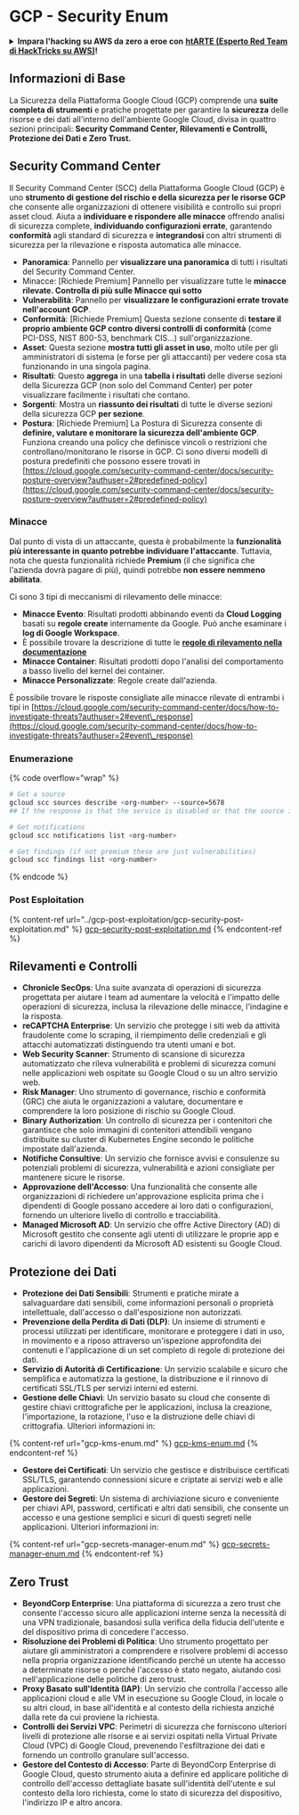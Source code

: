 # GCP - Security Enum

<details>

<summary><strong>Impara l'hacking su AWS da zero a eroe con</strong> <a href="https://training.hacktricks.xyz/courses/arte"><strong>htARTE (Esperto Red Team di HackTricks su AWS)</strong></a><strong>!</strong></summary>

Altri modi per supportare HackTricks:

* Se vuoi vedere la tua **azienda pubblicizzata su HackTricks** o **scaricare HackTricks in PDF** Controlla i [**PIANI DI ABBONAMENTO**](https://github.com/sponsors/carlospolop)!
* Ottieni il [**merchandising ufficiale di PEASS & HackTricks**](https://peass.creator-spring.com)
* Scopri [**La Famiglia PEASS**](https://opensea.io/collection/the-peass-family), la nostra collezione di [**NFT esclusivi**](https://opensea.io/collection/the-peass-family)
* **Unisciti al** 💬 [**gruppo Discord**](https://discord.gg/hRep4RUj7f) o al [**gruppo telegram**](https://t.me/peass) o **seguici** su **Twitter** 🐦 [**@hacktricks\_live**](https://twitter.com/hacktricks\_live)**.**
* **Condividi i tuoi trucchi di hacking inviando PR a** [**HackTricks**](https://github.com/carlospolop/hacktricks) e [**HackTricks Cloud**](https://github.com/carlospolop/hacktricks-cloud) repos di github.

</details>

## Informazioni di Base

La Sicurezza della Piattaforma Google Cloud (GCP) comprende una **suite completa di strumenti** e pratiche progettate per garantire la **sicurezza** delle risorse e dei dati all'interno dell'ambiente Google Cloud, divisa in quattro sezioni principali: **Security Command Center, Rilevamenti e Controlli, Protezione dei Dati e Zero Trust.**

## **Security Command Center**

Il Security Command Center (SCC) della Piattaforma Google Cloud (GCP) è uno **strumento di gestione del rischio e della sicurezza per le risorse GCP** che consente alle organizzazioni di ottenere visibilità e controllo sui propri asset cloud. Aiuta a **individuare e rispondere alle minacce** offrendo analisi di sicurezza complete, **individuando configurazioni errate**, garantendo **conformità** agli standard di sicurezza e **integrandosi** con altri strumenti di sicurezza per la rilevazione e risposta automatica alle minacce.

* **Panoramica**: Pannello per **visualizzare una panoramica** di tutti i risultati del Security Command Center.
* Minacce: \[Richiede Premium] Pannello per visualizzare tutte le **minacce rilevate. Controlla di più sulle Minacce qui sotto**
* **Vulnerabilità**: Pannello per **visualizzare le configurazioni errate trovate nell'account GCP**.
* **Conformità**: \[Richiede Premium] Questa sezione consente di **testare il proprio ambiente GCP contro diversi controlli di conformità** (come PCI-DSS, NIST 800-53, benchmark CIS...) sull'organizzazione.
* **Asset**: Questa sezione **mostra tutti gli asset in uso**, molto utile per gli amministratori di sistema (e forse per gli attaccanti) per vedere cosa sta funzionando in una singola pagina.
* **Risultati**: Questo **aggrega** in una **tabella i risultati** delle diverse sezioni della Sicurezza GCP (non solo del Command Center) per poter visualizzare facilmente i risultati che contano.
* **Sorgenti**: Mostra un **riassunto dei risultati** di tutte le diverse sezioni della sicurezza GCP **per sezione**.
* **Postura**: \[Richiede Premium] La Postura di Sicurezza consente di **definire, valutare e monitorare la sicurezza dell'ambiente GCP**. Funziona creando una policy che definisce vincoli o restrizioni che controllano/monitorano le risorse in GCP. Ci sono diversi modelli di postura predefiniti che possono essere trovati in [https://cloud.google.com/security-command-center/docs/security-posture-overview?authuser=2#predefined-policy](https://cloud.google.com/security-command-center/docs/security-posture-overview?authuser=2#predefined-policy)

### **Minacce**

Dal punto di vista di un attaccante, questa è probabilmente la **funzionalità più interessante in quanto potrebbe individuare l'attaccante**. Tuttavia, nota che questa funzionalità richiede **Premium** (il che significa che l'azienda dovrà pagare di più), quindi potrebbe **non essere nemmeno abilitata**.

Ci sono 3 tipi di meccanismi di rilevamento delle minacce:

* **Minacce Evento**: Risultati prodotti abbinando eventi da **Cloud Logging** basati su **regole create** internamente da Google. Può anche esaminare i **log di Google Workspace**.
* È possibile trovare la descrizione di tutte le [**regole di rilevamento nella documentazione**](https://cloud.google.com/security-command-center/docs/concepts-event-threat-detection-overview?authuser=2#how\_works)
* **Minacce Container**: Risultati prodotti dopo l'analisi del comportamento a basso livello del kernel dei container.
* **Minacce Personalizzate**: Regole create dall'azienda.

È possibile trovare le risposte consigliate alle minacce rilevate di entrambi i tipi in [https://cloud.google.com/security-command-center/docs/how-to-investigate-threats?authuser=2#event\_response](https://cloud.google.com/security-command-center/docs/how-to-investigate-threats?authuser=2#event\_response)

### Enumerazione

{% code overflow="wrap" %}
```bash
# Get a source
gcloud scc sources describe <org-number> --source=5678
## If the response is that the service is disabled or that the source is not found, then, it isn't enabled

# Get notifications
gcloud scc notifications list <org-number>

# Get findings (if not premium these are just vulnerabilities)
gcloud scc findings list <org-number>
```
{% endcode %}

### Post Esploitation

{% content-ref url="../gcp-post-exploitation/gcp-security-post-exploitation.md" %}
[gcp-security-post-exploitation.md](../gcp-post-exploitation/gcp-security-post-exploitation.md)
{% endcontent-ref %}

## Rilevamenti e Controlli

* **Chronicle SecOps**: Una suite avanzata di operazioni di sicurezza progettata per aiutare i team ad aumentare la velocità e l'impatto delle operazioni di sicurezza, inclusa la rilevazione delle minacce, l'indagine e la risposta.
* **reCAPTCHA Enterprise**: Un servizio che protegge i siti web da attività fraudolente come lo scraping, il riempimento delle credenziali e gli attacchi automatizzati distinguendo tra utenti umani e bot.
* **Web Security Scanner**: Strumento di scansione di sicurezza automatizzato che rileva vulnerabilità e problemi di sicurezza comuni nelle applicazioni web ospitate su Google Cloud o su un altro servizio web.
* **Risk Manager**: Uno strumento di governance, rischio e conformità (GRC) che aiuta le organizzazioni a valutare, documentare e comprendere la loro posizione di rischio su Google Cloud.
* **Binary Authorization**: Un controllo di sicurezza per i contenitori che garantisce che solo immagini di contenitori attendibili vengano distribuite su cluster di Kubernetes Engine secondo le politiche impostate dall'azienda.
* **Notifiche Consultive**: Un servizio che fornisce avvisi e consulenze su potenziali problemi di sicurezza, vulnerabilità e azioni consigliate per mantenere sicure le risorse.
* **Approvazione dell'Accesso**: Una funzionalità che consente alle organizzazioni di richiedere un'approvazione esplicita prima che i dipendenti di Google possano accedere ai loro dati o configurazioni, fornendo un ulteriore livello di controllo e tracciabilità.
* **Managed Microsoft AD**: Un servizio che offre Active Directory (AD) di Microsoft gestito che consente agli utenti di utilizzare le proprie app e carichi di lavoro dipendenti da Microsoft AD esistenti su Google Cloud.

## Protezione dei Dati

* **Protezione dei Dati Sensibili**: Strumenti e pratiche mirate a salvaguardare dati sensibili, come informazioni personali o proprietà intellettuale, dall'accesso o dall'esposizione non autorizzati.
* **Prevenzione della Perdita di Dati (DLP)**: Un insieme di strumenti e processi utilizzati per identificare, monitorare e proteggere i dati in uso, in movimento e a riposo attraverso un'ispezione approfondita dei contenuti e l'applicazione di un set completo di regole di protezione dei dati.
* **Servizio di Autorità di Certificazione**: Un servizio scalabile e sicuro che semplifica e automatizza la gestione, la distribuzione e il rinnovo di certificati SSL/TLS per servizi interni ed esterni.
* **Gestione delle Chiavi**: Un servizio basato su cloud che consente di gestire chiavi crittografiche per le applicazioni, inclusa la creazione, l'importazione, la rotazione, l'uso e la distruzione delle chiavi di crittografia. Ulteriori informazioni in:

{% content-ref url="gcp-kms-enum.md" %}
[gcp-kms-enum.md](gcp-kms-enum.md)
{% endcontent-ref %}

* **Gestore dei Certificati**: Un servizio che gestisce e distribuisce certificati SSL/TLS, garantendo connessioni sicure e criptate ai servizi web e alle applicazioni.
* **Gestore dei Segreti**: Un sistema di archiviazione sicuro e conveniente per chiavi API, password, certificati e altri dati sensibili, che consente un accesso e una gestione semplici e sicuri di questi segreti nelle applicazioni. Ulteriori informazioni in:

{% content-ref url="gcp-secrets-manager-enum.md" %}
[gcp-secrets-manager-enum.md](gcp-secrets-manager-enum.md)
{% endcontent-ref %}

## Zero Trust

* **BeyondCorp Enterprise**: Una piattaforma di sicurezza a zero trust che consente l'accesso sicuro alle applicazioni interne senza la necessità di una VPN tradizionale, basandosi sulla verifica della fiducia dell'utente e del dispositivo prima di concedere l'accesso.
* **Risoluzione dei Problemi di Politica**: Uno strumento progettato per aiutare gli amministratori a comprendere e risolvere problemi di accesso nella propria organizzazione identificando perché un utente ha accesso a determinate risorse o perché l'accesso è stato negato, aiutando così nell'applicazione delle politiche di zero trust.
* **Proxy Basato sull'Identità (IAP)**: Un servizio che controlla l'accesso alle applicazioni cloud e alle VM in esecuzione su Google Cloud, in locale o su altri cloud, in base all'identità e al contesto della richiesta anziché dalla rete da cui proviene la richiesta.
* **Controlli dei Servizi VPC**: Perimetri di sicurezza che forniscono ulteriori livelli di protezione alle risorse e ai servizi ospitati nella Virtual Private Cloud (VPC) di Google Cloud, prevenendo l'esfiltrazione dei dati e fornendo un controllo granulare sull'accesso.
* **Gestore del Contesto di Accesso**: Parte di BeyondCorp Enterprise di Google Cloud, questo strumento aiuta a definire ed applicare politiche di controllo dell'accesso dettagliate basate sull'identità dell'utente e sul contesto della loro richiesta, come lo stato di sicurezza del dispositivo, l'indirizzo IP e altro ancora.
